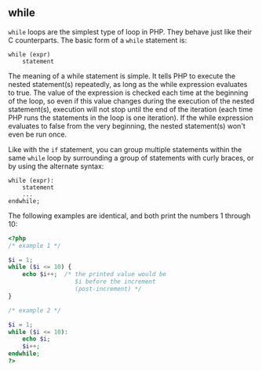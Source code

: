 
 
## while
 

 
 `while` loops are the simplest type of loop in PHP. They behave just like their C counterparts. The basic form of a `while` statement is:  

```
while (expr)
    statement
```
  
 
 The meaning of a while statement is simple. It tells PHP to execute the nested statement(s) repeatedly, as long as the while expression evaluates to true. The value of the expression is checked each time at the beginning of the loop, so even if this value changes during the execution of the nested statement(s), execution will not stop until the end of the iteration (each time PHP runs the statements in the loop is one iteration). If the while expression evaluates to false from the very beginning, the nested statement(s) won't even be run once. 
 
 Like with the `if` statement, you can group multiple statements within the same `while` loop by surrounding a group of statements with curly braces, or by using the alternate syntax:  

```
while (expr):
    statement
    ...
endwhile;
```
  
 
 The following examples are identical, and both print the numbers 1 through 10:  

```php
<?php
/* example 1 */

$i = 1;
while ($i <= 10) {
    echo $i++;  /* the printed value would be
                   $i before the increment
                   (post-increment) */
}

/* example 2 */

$i = 1;
while ($i <= 10):
    echo $i;
    $i++;
endwhile;
?>
```
  

